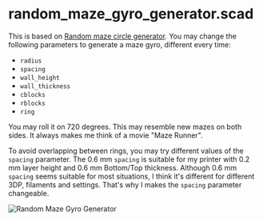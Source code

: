# random_maze_gyro_generator.scad

[](https://www.youtube.com/watch?v=7Y0FvOO9MaM)

This is based on [Random maze circle generator](https://www.thingiverse.com/thing:1255574). You may change the following parameters to generate a maze gyro, different every time:

- `radius`
- `spacing`
- `wall_height`
- `wall_thickness`
- `cblocks`
- `rblocks`
- `ring`

You may roll it on 720 degrees. This may resemble new mazes on both sides. It always makes me think of a movie "Maze Runner".

To avoid overlapping between rings, you may try different values of the `spacing` parameter. The 0.6 mm `spacing` is suitable for my printer with 0.2 mm layer height and 0.6 mm Bottom/Top thickness. Although 0.6 mm `spacing` seems suitable for most situations, I think it's different for different 3DP, filaments and settings. That's why I makes  the `spacing` parameter changeable. 

![Random Maze Gyro Generator](http://thingiverse-production-new.s3.amazonaws.com/renders/b7/2f/f3/9a/52/ac43984895ec9ed930c645dc19fdeb55_preview_featured.jpg)